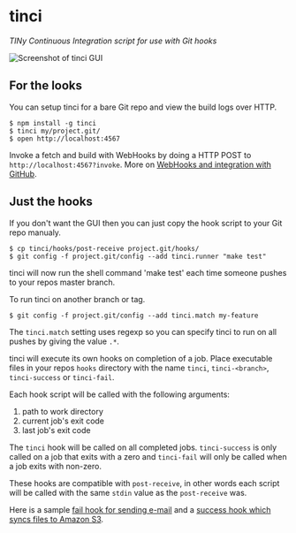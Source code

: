 tinci
=====

*TINy Continuous Integration script for use with Git hooks*

![Screenshot of tinci GUI](https://raw.github.com/icetan/tinci/gh-pages/tinci-screenshot.png)

For the looks
-------------

You can setup tinci for a bare Git repo and view the build logs over HTTP.

```
$ npm install -g tinci
$ tinci my/project.git/
$ open http://localhost:4567
```

Invoke a fetch and build with WebHooks by doing a HTTP POST
to ```http://localhost:4567?invoke```. More on [WebHooks and integration with
GitHub](https://help.github.com/articles/post-receive-hooks).


Just the hooks
--------------

If you don't want the GUI then you can just copy the hook script to your Git
repo manualy.

```
$ cp tinci/hooks/post-receive project.git/hooks/
$ git config -f project.git/config --add tinci.runner "make test"
```

tinci will now run the shell command 'make test' each time someone pushes to
your repos master branch.

To run tinci on another branch or tag.

```
$ git config -f project.git/config --add tinci.match my-feature
```

The `tinci.match` setting uses regexp so you can specify tinci to run on all
pushes by giving the value `.*`.

tinci will execute its own hooks on completion of a job. Place executable files
in your repos `hooks` directory with the name `tinci`, `tinci-<branch>`,
`tinci-success` or `tinci-fail`.

Each hook script will be called with the following arguments:

1. path to work directory
1. current job's exit code
1. last job's exit code

The `tinci` hook will be called on all completed jobs. `tinci-success` is only
called on a job that exits with a zero and `tinci-fail` will only be called
when a job exits with non-zero.

These hooks are compatible with `post-receive`, in other words each script will
be called with the same `stdin` value as the `post-receive` was.

Here is a sample [fail hook for sending e-mail](https://raw.github.com/icetan/tinci/master/hooks/tinci-fail.sample) and a [success hook which syncs files to Amazon S3](https://raw.github.com/icetan/tinci/master/hooks/tinci-success.sample).
